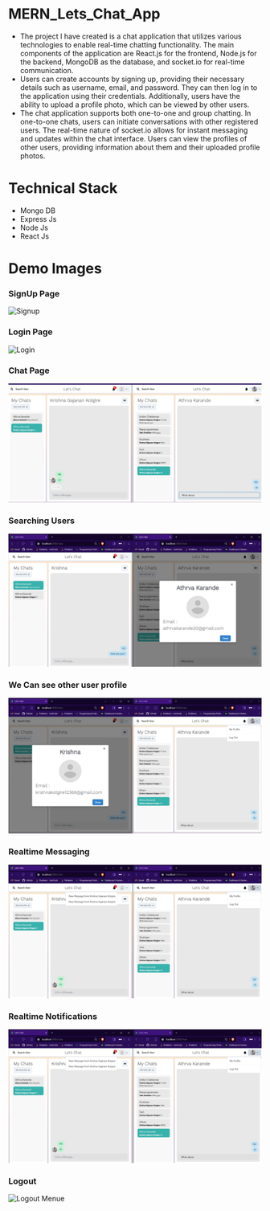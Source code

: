# MERN_Lets_Chat_App

<ul>
<li> The project I have created is a chat application that utilizes various technologies to enable real-time chatting functionality. The main components of the application are React.js for the frontend, Node.js for the backend, MongoDB as the database, and socket.io for real-time communication. </li>
<li>Users can create accounts by signing up, providing their necessary details such as username, email, and password. They can then log in to the application using their credentials. Additionally, users have the ability to upload a profile photo, which can be viewed by other users.</li>
<li>The chat application supports both one-to-one and group chatting. In one-to-one chats, users can initiate conversations with other registered users. The real-time nature of socket.io allows for instant messaging and updates within the chat interface. Users can view the profiles of other users, providing information about them and their uploaded profile photos.</li>
</ul>

# Technical Stack 

<ul>
<li>Mongo DB</li>
<li>Express Js</li>
<li>Node Js</li>
<li>React Js </li>
</ul>

# Demo Images

<h3>SignUp Page</h3>

![Signup](https://github.com/Kisna2512/Mern_Let-s_Chat_App/assets/90544124/51406bdd-660c-4b46-8419-9d03f29070ba)


<h3>Login Page</h3>

![Login](https://github.com/Kisna2512/Mern_Let-s_Chat_App/assets/90544124/00dd6d2c-b882-47ad-b642-55c40b037b04)


<h3>Chat Page</h3>

![User Profile](https://github.com/steelbenze/ChatPulse/blob/main/Demo_Pictures/img%201.jpg)


<h3>Searching Users</h3>

![Search Users](https://github.com/steelbenze/ChatPulse/blob/main/Demo_Pictures/img%202.jpg)

<h3>We Can see other user profile</h3>

![Search Users](https://github.com/steelbenze/ChatPulse/blob/main/Demo_Pictures/img%203.jpg)

<h3>Realtime Messaging</h3>

![Realtime Messaging and Typing indicator](https://github.com/steelbenze/ChatPulse/blob/main/Demo_Pictures/img%204.jpg)



<h3>Realtime Notifications</h3>

![Realtime Notifications](https://github.com/steelbenze/ChatPulse/blob/main/Demo_Pictures/img%204.jpg)


<h3>Logout</h3>

![Logout Menue](https://user-images.githubusercontent.com/81731490/180642750-d0bb098a-7552-4a27-9b59-f173a1686787.jpeg)

